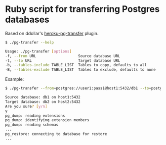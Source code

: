 # Ruby script for transferring Postgres databases

Based on ddollar's [heroku-pg-transfer](https://github.com/ddollar/heroku-pg-transfer) plugin.

```bash
$ ./pg-transfer --help

Usage: ./pg-transfer [options]
-f, --from URL                   Source database URL
-t, --to URL                     Target database URL
-b, --tables-include TABLE_LIST  Tables to copy, defaults to all
-B, --tables-exclude TABLE_LIST  Tables to exclude, defaults to none
```

Example:

```bash
$ ./pg-transfer --from=postgres://user1:pass1@host1:5432/db1 --to=postgres://user2:pass2@host2:5432/db2

Source database: db1 on host1:5432
Target database: db2 on host2:5432
Are you sure? [y/n]
y
pg_dump: reading extensions
pg_dump: identifying extension members
pg_dump: reading schemas
...
pg_restore: connecting to database for restore
...
```
